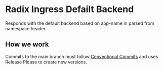# Radix Ingress Defailt Backend

Responds with the default backend based on app-name in parsed from namespace header

## How we work

Commits to the main branch must follow [Conventional Commits](https://www.conventionalcommits.org/en/v1.0.0/) and uses Release Please to create new versions.

